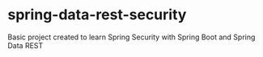 # spring-data-rest-security
Basic project created to learn Spring Security with Spring Boot and Spring Data REST
